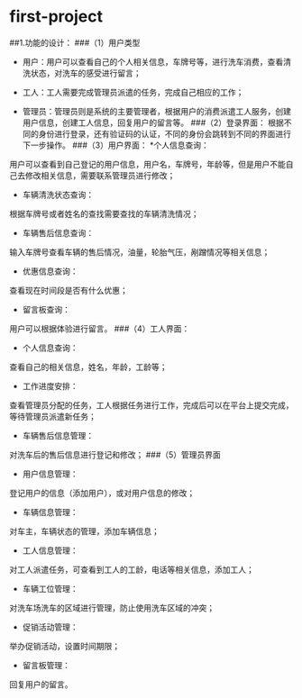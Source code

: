 # first-project
##1.功能的设计：
###（1）用户类型
* 用户：用户可以查看自己的个人相关信息，车牌号等，进行洗车消费，查看清洗状态，对洗车的感受进行留言；

* 工人：工人需要完成管理员派遣的任务，完成自己相应的工作；

* 管理员：管理员则是系统的主要管理者，根据用户的消费派遣工人服务，创建用户信息，创建工人信息，回复用户的留言等。
###（2）登录界面：
根据不同的身份进行登录，还有验证码的认证，不同的身份会跳转到不同的界面进行下一步操作。
###（3）用户界面：
*个人信息查询：

用户可以查看到自己登记的用户信息，用户名，车牌号，年龄等，但是用户不能自己去修改相关信息，需要联系管理员进行修改；

* 车辆清洗状态查询：

根据车牌号或者姓名的查找需要查找的车辆清洗情况；

* 车辆售后信息查询：

输入车牌号查看车辆的售后情况，油量，轮胎气压，剐蹭情况等相关信息；

* 优惠信息查询：
  
查看现在时间段是否有什么优惠；

* 留言板查询：
  
用户可以根据体验进行留言。
###（4）工人界面：
* 个人信息查询：

查看自己的相关信息，姓名，年龄，工龄等；

* 工作进度安排：

查看管理员分配的任务，工人根据任务进行工作，完成后可以在平台上提交完成，等待管理员派遣新任务；

* 车辆售后信息管理：

对洗车后的售后信息进行登记和修改；
###（5）管理员界面
* 用户信息管理：
  
登记用户的信息（添加用户），或对用户信息的修改；

* 车辆信息管理：
 
对车主，车辆状态的管理，添加车辆信息；

* 工人信息管理：
  
对工人派遣任务，可查看到工人的工龄，电话等相关信息，添加工人；

* 车辆工位管理：
  
对洗车场洗车的区域进行管理，防止使用洗车区域的冲突；

* 促销活动管理：

举办促销活动，设置时间期限；

* 留言板管理：

回复用户的留言。

